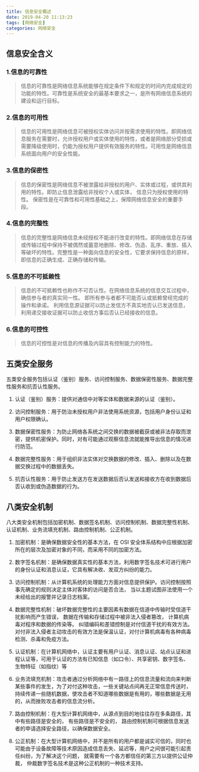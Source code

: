 ```yaml
---
title: 信息安全概述
date: 2019-04-20 11:13:23
tags: [网络安全]
categories: 网络安全
---
```


## 信息安全含义


### 1.信息的可靠性

> 信息的可靠性是网络信息系统能够在规定条件下和规定的时间内完成规定的功能的特性。可靠性是系统安全的最基本要求之一，是所有网络信息系统的建设和运行目标。

<!--more-->


### 2.信息的可用性

> 信息的可用性是网络信息可被授权实体访问并按需求使用的特性。即网络信息服务在需要时，允许授权用户或实体使用的特性，或者是网络部分受损或需要降级使用时，仍能为授权用户提供有效服务的特性。可用性是网络信息系统面向用户的安全性能。


### 3.信息的保密性

> 信息的保密性是网络信息不被泄露给非授权的用户、实体或过程，或供其利用的特性。即防止信息泄露给非授权个人或实体， 信息只为授权使用的特性。 保密性是在可靠性和可用性基础之上，保障网络信息安全的重要手段。


### 4.信息的完整性

> 信息的完整性是网络信息未经授权不能进行改变的特性。即网络信息在存储或传输过程中保持不被偶然或蓄意地删除、修改、伪造、乱序、重放、插入等破坏的特性。完整性是一种面向信息的安全性，它要求保持信息的原样，即信息的正确生成、正确存储和传输。

### 5.信息的不可抵赖性

> 信息的不可抵赖性也称作不可否认性。在网络信息系统的信息交互过程中，确信参与者的真实同一性。 即所有参与者都不可能否认或抵赖曾经完成的操作和承诺。 利用信息源证据可以防止发信方不真实地否认已发送信息， 利用递交接收证据可以防止收信方事后否认已经接收的信息。

### 6.信息的可控性

> 信息的可控性是对信息的传播及内容具有控制能力的特性。 



## 五类安全服务

五类安全服务包括认证（鉴别）服务、访问控制服务、数据保密性服务、数据完整性服务和抗否认性服务。

1. 认证（鉴别）服务：提供对通信中对等实体和数据来源的认证（鉴别）。

2. 访问控制服务：用于防治未授权用户非法使用系统资源，包括用户身份认证和用户权限确认。

3. 数据保密性服务：为防止网络各系统之间交换的数据被截获或被非法存取而泄密，提供机密保护。同时，对有可能通过观察信息流就能推导出信息的情况进行防范。

4. 数据完整性服务：用于组织非法实体对交换数据的修改、插入、删除以及在数据交换过程中的数据丢失。

5. 抗否认性服务：用于防止发送方在发送数据后否认发送和接收方在收到数据后否认收到或伪造数据的行为。


## 八类安全机制

八大类安全机制包括加密机制、数据签名机制、访问控制机制、数据完整性机制、认证机制、业务流填充机制、路由控制机制、公正机制。 

1. 加密机制：是确保数据安全性的基本方法，在 OSI 安全体系结构中应根据加密所在的层次及加密对象的不同，而采用不同的加密方法。

2. 数字签名机制：是确保数据真实性的基本方法，利用数字签名技术可进行用户的身份认证和消息认证，它具有解决收、发双方纠纷的能力。

3. 访问控制机制：从计算机系统的处理能力方面对信息提供保护。访问控制按照事先确定的规则决定主体对客体的访问是否合法， 当以主题试图非法使用一个未经给出的报警并记录日志档案。 

4. 数据完整性机制：破坏数据完整性的主要因素有数据在信道中传输时受信道干扰影响而产生错误， 数据在传输和存储过程中被非法入侵者篡改， 计算机病毒对程序和数据的传染等。 纠错编码和差错控制是对付信道干扰的有效方法。 对付非法入侵者主动攻击的有效方法是保温认证，对付计算机病毒有各种病毒检测、杀毒和免疫方法。 

5. 认证机制：在计算机网络中，认证主要有用户认证、消息认证、站点认证和进程认证等，可用于认证的方法有已知信息（如口令）、共享密钥、数字签名、生物特征（如指纹）等

6. 业务流填充机制：攻击者通过分析网络中有一路径上的信息流量和流向来判断某些事件的发生，为了对付这种攻击，一些关键站点间再无正常信息传送时，持续传递一些随机数据，使攻击者不知道哪些数据是有用的，哪些数据是无用的，从而挫败攻击者的信息流分析。

7. 路由控制机制：在大型计算机网络中，从源点到目的地往往存在多条路径，其中有些路径是安全的， 有些路径是不安全的， 路由控制机制可根据信息发送者的申请选择安全路径，以确保数据安全。

8. 公正机制：在大型计算机网络中，并不是所有的用户都是诚实可信的，同时也可能由于设备故障等技术原因造成信息丢失、延迟等，用户之间很可能引起责任纠纷，为了解决这个问题， 就需要有一个各方都信任的第三方以提供公证仲裁， 仲裁数字签名技术是这种公正机制的一种技术支持。 
